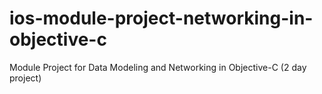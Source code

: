 # ios-module-project-networking-in-objective-c
Module Project for Data Modeling and Networking in Objective-C (2 day project)
